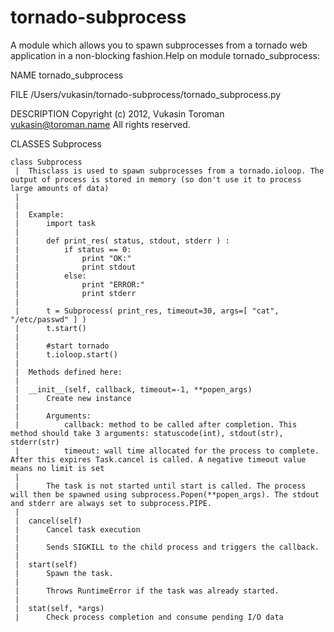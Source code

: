 tornado-subprocess
==================

A module which allows you to spawn subprocesses from a tornado web application in a non-blocking fashion.Help on module tornado_subprocess:

NAME
    tornado_subprocess

FILE
    /Users/vukasin/tornado-subprocess/tornado_subprocess.py

DESCRIPTION
    Copyright (c) 2012, Vukasin Toroman <vukasin@toroman.name>
    All rights reserved.

CLASSES
    Subprocess
    
    class Subprocess
     |  Thisclass is used to spawn subprocesses from a tornado.ioloop. The output of process is stored in memory (so don't use it to process large amounts of data)
     |  
     |  
     |  Example:
     |      import task
     |  
     |      def print_res( status, stdout, stderr ) :
     |          if status == 0:
     |              print "OK:"
     |              print stdout
     |          else:
     |              print "ERROR:"
     |              print stderr
     |  
     |      t = Subprocess( print_res, timeout=30, args=[ "cat", "/etc/passwd" ] )
     |      t.start()
     |  
     |      #start tornado 
     |      t.ioloop.start()
     |  
     |  Methods defined here:
     |  
     |  __init__(self, callback, timeout=-1, **popen_args)
     |      Create new instance
     |      
     |      Arguments:
     |          callback: method to be called after completion. This method should take 3 arguments: statuscode(int), stdout(str), stderr(str)
     |          timeout: wall time allocated for the process to complete. After this expires Task.cancel is called. A negative timeout value means no limit is set
     |          
     |      The task is not started until start is called. The process will then be spawned using subprocess.Popen(**popen_args). The stdout and stderr are always set to subprocess.PIPE.
     |  
     |  cancel(self)
     |      Cancel task execution
     |      
     |      Sends SIGKILL to the child process and triggers the callback.
     |  
     |  start(self)
     |      Spawn the task.
     |      
     |      Throws RuntimeError if the task was already started.
     |  
     |  stat(self, *args)
     |      Check process completion and consume pending I/O data


